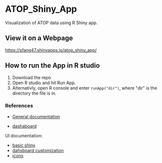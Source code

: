 # ATOP_Shiny_App
Visualization of ATOP data using R Shiny app.

## View it on a Webpage 
 https://sfang47.shinyapps.io/atop_shiny_app/
 
## How to run the App in R studio
1. Download the repo
2. Open R studio and hit Run App.
2. Alternativly, open R console and enter <code>runApp("dir")</code>, where "dir" is the directory the file is in.

### References 
- [General documentation](https://shiny.rstudio.com/articles/shinyapps.html?_ga=2.238787780.571343365.1646406604-885107727.1646406604)

- [dashaboard](https://rstudio.github.io/shinydashboard/structure.html#structure-overview)

UI documentation:
- [basic shiny](https://shiny.rstudio.com/articles/templates.html)
- [dahsboard customization](https://rstudio.github.io/shinydashboard/appearance.html)
- [icons](https://shields.io/)
